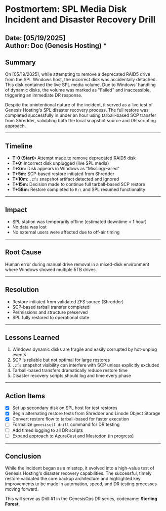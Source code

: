 # Postmortem: SPL Media Disk Incident and Disaster Recovery Drill

**Date:** [05/19/2025]  
**Author:** Doc (Genesis Hosting)
*
---

## Summary

On [05/19/2025], while attempting to remove a deprecated RAID5 drive from the SPL Windows host, the incorrect disk was accidentally detached. This disk contained the live SPL media volume. Due to Windows' handling of dynamic disks, the volume was marked as "Failed" and inaccessible, triggering an immediate DR response.

Despite the unintentional nature of the incident, it served as a live test of Genesis Hosting's SPL disaster recovery process. The full restore was completed successfully in under an hour using tarball-based SCP transfer from Shredder, validating both the local snapshot source and DR scripting approach.

---

## Timeline

- **T-0 (Start):** Attempt made to remove deprecated RAID5 disk  
- **T+0:** Incorrect disk unplugged (live SPL media)  
- **T+2m:** Disk appears in Windows as "Missing/Failed"  
- **T+5m:** SCP-based restore initiated from Shredder  
- **T+10m:** `.zfs` snapshot artifact detected and ignored  
- **T+15m:** Decision made to continue full tarball-based SCP restore  
- **T+58m:** Restore completed to `R:\` and SPL resumed functionality

---

## Impact

- SPL station was temporarily offline (estimated downtime < 1 hour)  
- No data was lost  
- No external users were affected due to off-air timing

---

## Root Cause

Human error during manual drive removal in a mixed-disk environment where Windows showed multiple 5TB drives.

---

## Resolution

- Restore initiated from validated ZFS source (Shredder)  
- SCP-based tarball transfer completed  
- Permissions and structure preserved  
- SPL fully restored to operational state

---

## Lessons Learned

1. Windows dynamic disks are fragile and easily corrupted by hot-unplug events  
2. SCP is reliable but not optimal for large restores  
3. `.zfs` snapshot visibility can interfere with SCP unless explicitly excluded  
4. Tarball-based transfers dramatically reduce restore time  
5. Disaster recovery scripts should log and time every phase

---

## Action Items

- [x] Set up secondary disk on SPL host for test restores  
- [x] Begin alternating restore tests from Shredder and Linode Object Storage  
- [x] Convert restore flow to tarball-based for faster execution  
- [ ] Formalize `genesisctl drill` command for DR testing  
- [ ] Add timed logging to all DR scripts  
- [ ] Expand approach to AzuraCast and Mastodon (in progress)

---

## Conclusion

While the incident began as a misstep, it evolved into a high-value test of Genesis Hosting's disaster recovery capabilities. The successful, timely restore validated the core backup architecture and highlighted key improvements to be made in automation, speed, and DR testing processes moving forward.

This will serve as Drill #1 in the GenesisOps DR series, codename: **Sterling Forest**.
